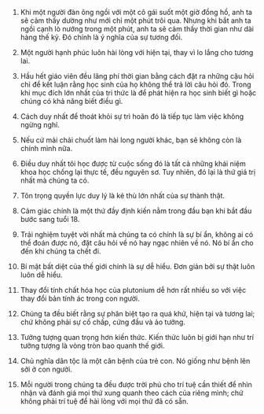 1. Khi một người đàn ông ngồi với một cô gái suốt một giờ đồng hồ, anh ta sẽ cảm thấy dường như mới chỉ một phút trôi qua. Nhưng khi bắt anh ta ngồi cạnh lò nướng trong một phút, anh ta sẽ cảm thấy thời gian như dài hàng thế kỷ. Đó chính là ý nghĩa của sự tương đối.

2. Một người hạnh phúc luôn hài lòng với hiện tại, thay vì lo lắng cho tương lai.

3. Hầu hết giáo viên đều lãng phí thời gian bằng cách đặt ra những cậu hỏi chỉ để kết luận rằng học sinh của họ không thể trả lời câu hỏi đó. Trong khi mục đích lớn nhất của tri thức là để phát hiện ra học sinh biết gì hoặc chúng có khả năng biết điều gì.

4. Cách duy nhất để thoát khỏi sự trì hoãn đó là tiếp tục làm việc không ngừng nghỉ.

5. Nếu cứ mải chải chuốt làm hài long người khác, bạn sẽ không còn là chính mình nữa.

6. Điều duy nhất tôi học được từ cuộc sống đó là tất cả những khái niệm khoa học chống lại thực tế, đều nguyên sơ. Tuy nhiên, đó lại là thứ giá trị nhất mà chúng ta có.

7. Tôn trọng quyền lực duy lý là kẻ thù lớn nhất của sự thành thật.

8. Cảm giác chính là một thứ đầy định kiến nằm trong đầu bạn khi bắt đầu bước sang tuổi 18.

9. Trải nghiệm tuyệt vời nhất mà chúng ta có chính là sự bí ẩn, không ai có thể đoán được nó, đặt câu hỏi về nó hay ngạc nhiên về nó. Nó bí ẩn cho đến khi chúng ta chết đi.

10. Bí mật bất diệt của thế giới chính là sự dễ hiểu. Đơn giản bởi sự thật luôn luôn dễ hiểu.

11. Thay đổi tính chất hóa học của plutonium dễ hơn rất nhiều so với việc thay đổi bản tính ác trong con người.

12. Chúng ta đều biết rằng sự phân biệt tạo ra quá khứ, hiện tại và tương lai; chứ không phải sự cố chấp, cứng đầu và ảo tưởng.

13. Tưởng tượng quan trọng hơn kiến thức. Kiến thức luôn bị giới hạn như trí tưởng tượng là vòng tròn bao quanh thế giới.

14. Chủ nghĩa dân tộc là một căn bệnh của trẻ con. Nó giống như bệnh lên sởi ở con người.

15. Mỗi người trong chúng ta đều được trời phú cho trí tuệ cần thiết để nhìn nhận và đánh giá mọi thứ xung quanh theo cách của riêng mình; chứ không phải trí tuệ để hài lòng với mọi thứ đã có sẵn.
